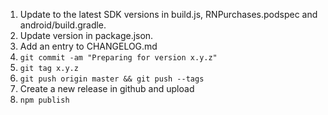 1. Update to the latest SDK versions in build.js, RNPurchases.podspec and android/build.gradle.
2. Update version in package.json.
3. Add an entry to CHANGELOG.md
4. `git commit -am "Preparing for version x.y.z"`
5. `git tag x.y.z`
6. `git push origin master && git push --tags`
7. Create a new release in github and upload
8. `npm publish`
